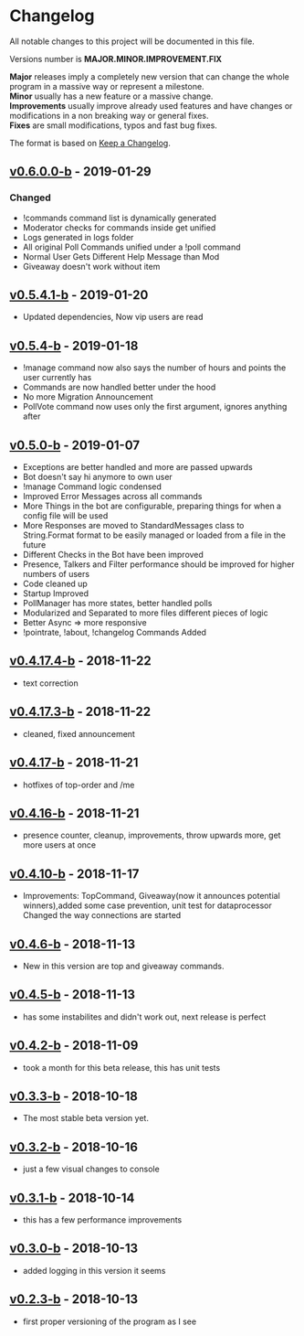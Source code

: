 # Changelog
All notable changes to this project will be documented in this file.

Versions number is **MAJOR.MINOR.IMPROVEMENT.FIX**

**Major** releases imply a completely new version that can change the whole program in a massive way or represent a milestone.  
**Minor** usually has a new feature or a massive change.  
**Improvements** usually improve already used features and have changes or modifications in a non breaking way or general fixes.  
**Fixes** are small modifications, typos and fast bug fixes.

The format is based on [Keep a Changelog](https://keepachangelog.com/en/1.0.0/).

## [v0.6.0.0-b] - 2019-01-29
### Changed
- !commands command list is dynamically generated
- Moderator checks for commands inside get unified
- Logs generated in logs folder
- All original Poll Commands unified under a !poll command
- Normal User Gets Different Help Message than Mod
- Giveaway doesn't work without item

## [v0.5.4.1-b] - 2019-01-20
- Updated dependencies, Now vip users are read

## [v0.5.4-b] - 2019-01-18
- !manage command now also says the number of hours and points the user currently has
- Commands are now handled better under the hood
- No more Migration Announcement
- PollVote command now uses only the first argument, ignores anything after

## [v0.5.0-b] - 2019-01-07
- Exceptions are better handled and more are passed upwards
- Bot doesn't say hi anymore to own user
- !manage Command logic condensed
- Improved Error Messages across all commands
- More Things in the bot are configurable, preparing things for when a config file will be used
- More Responses are moved to StandardMessages class to String.Format format to be easily managed or loaded from a file in the future
- Different Checks in the Bot have been improved
- Presence, Talkers and Filter performance should be improved for higher numbers of users
- Code cleaned up
- Startup Improved
- PollManager has more states, better handled polls
- Modularized and Separated to more files different pieces of logic
- Better Async => more responsive
- !pointrate, !about, !changelog Commands Added

## [v0.4.17.4-b] - 2018-11-22
- text correction

## [v0.4.17.3-b] - 2018-11-22
- cleaned, fixed announcement

## [v0.4.17-b] - 2018-11-21
- hotfixes of top-order and /me

## [v0.4.16-b] - 2018-11-21
- presence counter, cleanup, improvements, throw upwards more, get more users at once

## [v0.4.10-b] - 2018-11-17
- Improvements: TopCommand, Giveaway(now it announces potential winners),added some case prevention, unit test for dataprocessor Changed the way connections are started

## [v0.4.6-b] - 2018-11-13
- New in this version are top and giveaway commands.

## [v0.4.5-b] - 2018-11-13
- has some instabilites and didn't work out, next release is perfect

## [v0.4.2-b] - 2018-11-09
- took a month for this beta release, this has unit tests

## [v0.3.3-b] - 2018-10-18
- The most stable beta version yet.

## [v0.3.2-b] - 2018-10-16
- just a few visual changes to console

## [v0.3.1-b] - 2018-10-14
- this has a few performance improvements

## [v0.3.0-b] - 2018-10-13
- added logging in this version it seems

## [v0.2.3-b] - 2018-10-13
- first proper versioning of the program as I see

[v0.6.0.0-b]: https://dev.azure.com/sweethuman/_git/EvilBot?version=GTv0.6.0.0-b
[v0.5.4.1-b]: https://dev.azure.com/sweethuman/_git/EvilBot?version=GTv0.5.4.1-b
[v0.5.4-b]: https://dev.azure.com/sweethuman/_git/EvilBot?version=GTv0.5.4-b
[v0.5.0-b]: https://dev.azure.com/sweethuman/_git/EvilBot?version=GTv0.5.0-b
[v0.4.17.4-b]: https://dev.azure.com/sweethuman/_git/EvilBot?version=GTv0.4.17.4-b
[v0.4.17.3-b]: https://dev.azure.com/sweethuman/_git/EvilBot?version=GTv0.4.17.3-b
[v0.4.17-b]: https://dev.azure.com/sweethuman/_git/EvilBot?version=GTv0.4.17-b
[v0.4.16-b]: https://dev.azure.com/sweethuman/_git/EvilBot?version=GTv0.4.16-b
[v0.4.10-b]: https://dev.azure.com/sweethuman/_git/EvilBot?version=GTv0.4.10-b
[v0.4.6-b]: https://dev.azure.com/sweethuman/_git/EvilBot?version=GTv0.4.6-b
[v0.4.5-b]: https://dev.azure.com/sweethuman/_git/EvilBot?version=GTv0.4.5-b
[v0.4.2-b]: https://dev.azure.com/sweethuman/_git/EvilBot?version=GTv0.4.2-b
[v0.3.3-b]: https://dev.azure.com/sweethuman/_git/EvilBot?version=GTv0.3.3-b
[v0.3.2-b]: https://dev.azure.com/sweethuman/_git/EvilBot?version=GTv0.3.2-b
[v0.3.1-b]: https://dev.azure.com/sweethuman/_git/EvilBot?version=GTv0.3.1-b
[v0.3.0-b]: https://dev.azure.com/sweethuman/_git/EvilBot?version=GTv0.3.0-b
[v0.2.3-b]: https://dev.azure.com/sweethuman/_git/EvilBot?version=GTv0.2.3-b
